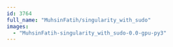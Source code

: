 ```yaml
---
id: 3764
full_name: "MuhsinFatih/singularity_with_sudo"
images: 
  - "MuhsinFatih-singularity_with_sudo-0.0-gpu-py3"
---
```

